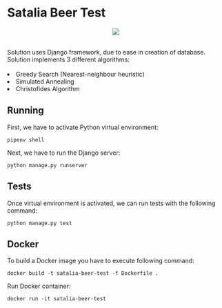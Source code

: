 # Satalia Beer Test
<p align="center">
  <img src="https://i.ibb.co/BPkp6df/Screenshot-2020-03-04-at-23-43-36.png">
</p>
<br/>
Solution uses Django framework, due to ease in creation of database.<br/>
Solution implements 3 different algorithms: <br/><br/>
<li>Greedy Search (Nearest-neighbour heuristic)</li>
<li>Simulated Annealing</li>
<li>Christofides Algorithm</li>



## Running

First, we have to activate Python virtual environment: <br/>

```
pipenv shell
```
Next, we have to run the Django server:
```
python manage.py runserver
```

## Tests
Once virtual environment is activated, we can run tests with the following command: <br/>

```
python manage.py test
```

## Docker
To build a Docker image you have to execute following command:

```
docker build -t satalia-beer-test -f Dockerfile .
```

Run Docker container:

```
docker run -it satalia-beer-test
```
